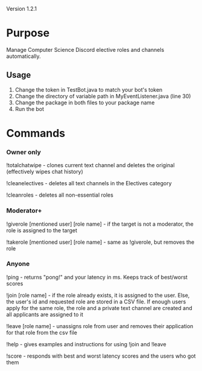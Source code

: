 Version 1.2.1
# Purpose
Manage Computer Science Discord elective roles and channels automatically.

## Usage
1. Change the token in TestBot.java to match your bot's token
2. Change the directory of variable path in MyEventListener.java (line 30)
3. Change the package in both files to your package name
4. Run the bot

# Commands
### Owner only
!totalchatwipe - clones current text channel and deletes the original (effectively wipes chat history)

!cleanelectives - deletes all text channels in the Electives category  

!cleanroles - deletes all non-essential roles  

### Moderator+
!giverole [mentioned user] [role name] - if the target is not a moderator, the role is assigned to the target  

!takerole [mentioned user] [role name] - same as !giverole, but removes the role  

### Anyone
!ping - returns "pong!" and your latency in ms. Keeps track of best/worst scores  

!join [role name] - if the role already exists, it is assigned to the user. Else, the user's id and requested role are stored in a CSV file. If enough users apply for the same role, the role and a private text channel are created and all applicants are assigned to it

!leave [role name] - unassigns role from user and removes their application for that role from the csv file

!help - gives examples and instructions for using !join and !leave

!score - responds with best and worst latency scores and the users who got them